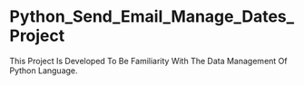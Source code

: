 # Python_Send_Email_Manage_Dates_Project
This Project Is Developed To Be Familiarity With The Data Management Of Python Language.
